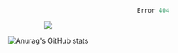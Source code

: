 <div style="text-align: center;">
  
```python
                                                            Error 404   :(
```

<p align="center">
  <a href="https://skillicons.dev">
    <img src="https://skillicons.dev/icons?i=py,ts,rust,java" />
  </a>
</p>

![Anurag's GitHub stats](https://github-readme-stats.vercel.app/api?username=Kernel-rb&show_icons=true&theme=tokyonight)

</div>
